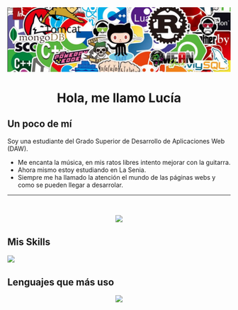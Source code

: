 
<img src="./cabecera.png"/>

<h1 align="center">Hola, me llamo Lucía</h1>

<h2>Un poco de mí</h2>
<p>Soy una estudiante del Grado Superior de Desarrollo de Aplicaciones Web (DAW).</p>

* Me encanta la música, en mis ratos libres intento mejorar con la guitarra.
* Ahora mismo estoy estudiando en La Senia.
* Siempre me ha llamado la atención el mundo de las páginas webs y como se pueden llegar a desarrolar.
<hr>
<br>
<p align="center">
  <img src="https://github-readme-stats.vercel.app/api?username=luciferma14&theme=tokyonight"/>
</p>

<h2>Mis Skills</h2>
<p>
  <img src="https://skillicons.dev/icons?i=js,html,css,git,java,aws,github,gitlab,linux,mysql,php,vscode&perline=6"/>
</p>

<h2>Lenguajes que más uso</h2>
<p align="center">
  <img src="https://github-readme-stats.vercel.app/api/top-langs/?username=luciferma14&theme=tokyonight"/>
</p>